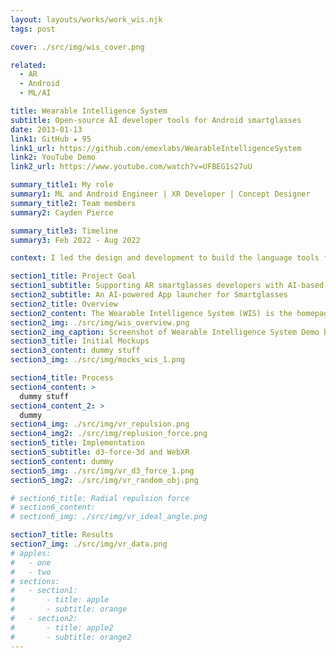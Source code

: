 ```yaml
---
layout: layouts/works/work_wis.njk
tags: post

cover: ./src/img/wis_cover.png

related:
  - AR
  - Android
  - ML/AI

title: Wearable Intelligence System
subtitle: Open-source AI developer tools for Android smartglasses
date: 2013-01-13
link1: GitHub ★ 95
link1_url: https://github.com/emexlabs/WearableIntelligenceSystem
link2: YouTube Demo
link2_url: https://www.youtube.com/watch?v=UFBEG1s27uU

summary_title1: My role
summary1: ML and Android Engineer | XR Developer | Concept Designer
summary_title2: Team members
summary2: Cayden Pierce

summary_title3: Timeline
summary3: Feb 2022 - Aug 2022

context: I led the design and development to build the language tools for the Wearable Intelligence System supporting 100+ Android smartglasses. The tools provided speech translation, object translation modules for the framework.

section1_title: Project Goal
section1_subtitle: Supporting AR smartglasses developers with AI-based Language tools
section2_subtitle: An AI-powered App launcher for Smartglasses
section2_title: Overview
section2_content: The Wearable Intelligence System (WIS) is the homepage for your smart glasses with a host of built-in apps, voice controls, always-available HUD information, an app launcher, and more. The WIS makes building smart glasses applications easy. There are a number of powerful and fashionable smart glasses being released (2022-24), and the WIS gives you an interface and apps to make those glasses useful. The WIS is like your phone's home screen or computer desktop combined with an intelligent assistant.
section2_img: ./src/img/wis_overview.png
section2_img_caption: Screenshot of Wearable Intelligence System Demo by Cayden Pierce
section3_title: Initial Mockups
section3_content: dummy stuff
section3_img: ./src/img/mocks_wis_1.png

section4_title: Process
section4_content: >
  dummy stuff
section4_content_2: >
  dummy
section4_img: ./src/img/vr_repulsion.png
section4_img2: ./src/img/replusion_force.png
section5_title: Implementation
section5_subtitle: d3-force-3d and WebXR
section5_content: dummy
section5_img: ./src/img/vr_d3_force_1.png
section5_img2: ./src/img/vr_random_obj.png

# section6_title: Radial repulsion force
# section6_content:
# section6_img: ./src/img/vr_ideal_angle.png

section7_title: Results
section7_img: ./src/img/vr_data.png
# apples:
#   - one
#   - two
# sections:
#   - section1:
#       - title: apple
#       - subtitle: orange
#   - section2:
#       - title: apple2
#       - subtitle: orange2
---
```

